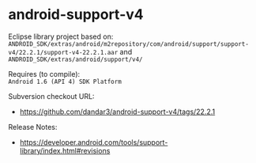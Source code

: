 android-support-v4
==================

Eclipse library project based on:<br/>
`ANDROID_SDK/extras/android/m2repository/com/android/support/support-v4/22.2.1/support-v4-22.2.1.aar`
and
`ANDROID_SDK/extras/android/support/v4/`

Requires (to compile):<br/>
`Android 1.6 (API 4) SDK Platform`

Subversion checkout URL:<br/>
* https://github.com/dandar3/android-support-v4/tags/22.2.1

Release Notes:
* https://developer.android.com/tools/support-library/index.html#revisions